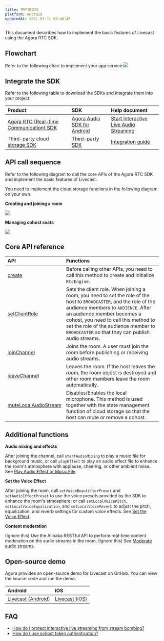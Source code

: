 ```yaml
---
title: 客户端实现
platform: Android
updatedAt: 2021-03-31 08:46:45
---
```

This document describes how to implement the basic features of Livecast using the Agora RTC SDK.



## Flowchart

Refer to the following chart to implement your app service:![](https://web-cdn.agora.io/docs-files/1617009861278)


## Integrate the SDK

Refer to the following table to download the SDKs and integrate them into your project:

| Product | SDK | Help document |
| :----------------------------------------------------------- | :----------------------------------------------------------- | :----------------------------------------------------------- |
| [Agora RTC (Real-time Communication) SDK](/cn/InteractiveBroadcast/product_live?platform=AllPlatforms) | [Agora Audio SDK for Android](/cn/livecast/downloads?platform=Android) | [Start Interactive Live Audio Streaming](/cn/InteractiveBroadcast/start_live_audio_android?platform=Android) |
| [Third-party cloud storage SDK](https://leancloud.cn/) | [Third-party SDK](https://leancloud.cn/docs/sdk_down.html) | [Integration guide](https://leancloud.cn/docs/leanstorage_guide-java.html) |

## API call sequence

Refer to the following diagram to call the core APIs of the Agora RTC SDK and implement the basic features of Livecast.

<div class="alert note">You need to implement the cloud storage functions in the following diagram on your own.</div>

**Creating and joining a room**

![](https://web-cdn.agora.io/docs-files/1617160624925)

**Managing cohost seats**

![](https://web-cdn.agora.io/docs-files/1617160644420)


## Core API reference

| API | Functions |
| :----------------------------------------------------------- | :----------------------------------------------------------- |
| [create](API%20Reference/java/classio_1_1agora_1_1rtc_1_1_rtc_engine.html#a35466f690d0a9332f24ea8280021d5ed) | Before calling other APIs, you need to call this method to create and initialize `RtcEngine`. |
| [setClientRole](API%20Reference/java/classio_1_1agora_1_1rtc_1_1_rtc_engine.html#aa2affa28a23d44d18b6889fba03f47ec) | Sets the client role. When joining a room, you need to set the role of the host to `BROADCASTER`, and the role of the audience members to `AUDIENCE`. After an audience member becomes a cohost, you need to call this method to set the role of the audience member to `BROADCASTER` so that they can publish audio streams. |
| [joinChannel](API%20Reference/java/classio_1_1agora_1_1rtc_1_1_rtc_engine.html#a8b308c9102c08cb8dafb4672af1a3b4c) | Joins the room. A user must join the room before publishing or receiving audio streams. |
| [leaveChannel](API%20Reference/java/classio_1_1agora_1_1rtc_1_1_rtc_engine.html#a2929e4a46d5342b68d0deb552c29d597) | Leaves the room. If the host leaves the room, the room object is destroyed and other room members leave the room automatically. |
| [muteLocalAudioStream](API%20Reference/java/classio_1_1agora_1_1rtc_1_1_rtc_engine.html#a838a04b744e6fb53bd1548d30bff1302) | Disables/Enables the local microphone. This method is used together with the state management function of cloud storage so that the host can mute  or remove a cohost. |

## Additional functions

**Audio mixing and effects**

After joining the channel, call `startAudioMixing` to play a music file for background music, or call `playEffect` to play an audio effect file  to enhance the room's atmosphere with applause, cheering, or other ambient noise.. See [Play Audio Effect or Music File](/cn/InteractiveBroadcast/effect_mixing_android?platform=Android).

**Set the Voice Effect**

After joining the room, call `setVoiceBeautifierPreset` and `setAudioEffectPreset` to use the voice presets provided by the SDK  to enhance the room's atmosphere; or call `setLocalVoicePitch`, `setLocalVoiceEqualization`, and `setLocalVoiceReverb` to adjust the pitch, equalization, and reverb settings for custom voice effects. See [Set the Voice Effect](/cn/InteractiveBroadcast/voice_changer_android?platform=Android).

**Content moderation**

(Ignore this) Use the Alibaba RESTful API to perform real-time content moderation on the audio streams in the room. (Ignore this) See [Moderate audio streams](/cn/AliyunAudioModeration/quickstart_ali_audio?platform=RESTful).

## Open-source demo

Agora provides an open-source demo for Livecast on GitHub. You can view the source code and run the demo.

| Android | iOS |
| :----------------------------------------------------------- | :----------------------------------------------------------- |
| [Livecast (Android)](https://github.com/AgoraIO-Usecase/InteractivePodcast/tree/main/Android) | [Livecast (iOS)](https://github.com/AgoraIO-Usecase/InteractivePodcast/tree/main/iOS) |

## FAQ

- [How do I protect interactive live streaming from stream bombing?](https://docs.agora.io/cn/InteractiveBroadcast/faq/stream_bombing)
- [How do I use cohost token authentication?](https://docs.agora.io/cn/InteractiveBroadcast/faq/token_cohost)